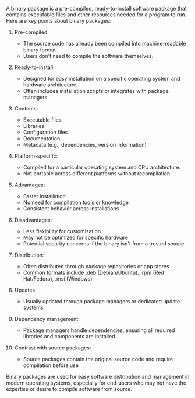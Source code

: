 A binary package is a pre-compiled, ready-to-install software package that contains executable files and other resources needed for a program to run. Here are key points about binary packages:

1. Pre-compiled:
   - The source code has already been compiled into machine-readable binary format.
   - Users don't need to compile the software themselves.

2. Ready-to-install:
   - Designed for easy installation on a specific operating system and hardware architecture.
   - Often includes installation scripts or integrates with package managers.

3. Contents:
   - Executable files
   - Libraries
   - Configuration files
   - Documentation
   - Metadata (e.g., dependencies, version information)

4. Platform-specific:
   - Compiled for a particular operating system and CPU architecture.
   - Not portable across different platforms without recompilation.

5. Advantages:
   - Faster installation
   - No need for compilation tools or knowledge
   - Consistent behavior across installations

6. Disadvantages:
   - Less flexibility for customization
   - May not be optimized for specific hardware
   - Potential security concerns if the binary isn't from a trusted source

7. Distribution:
   - Often distributed through package repositories or app stores
   - Common formats include .deb (Debian/Ubuntu), .rpm (Red Hat/Fedora), .msi (Windows)

8. Updates:
   - Usually updated through package managers or dedicated update systems

9. Dependency management:
   - Package managers handle dependencies, ensuring all required libraries and components are installed

10. Contrast with source packages:
    - Source packages contain the original source code and require compilation before use

Binary packages are used for easy software distribution and management in modern operating systems, especially for end-users who may not have the expertise or desire to compile software from source.
